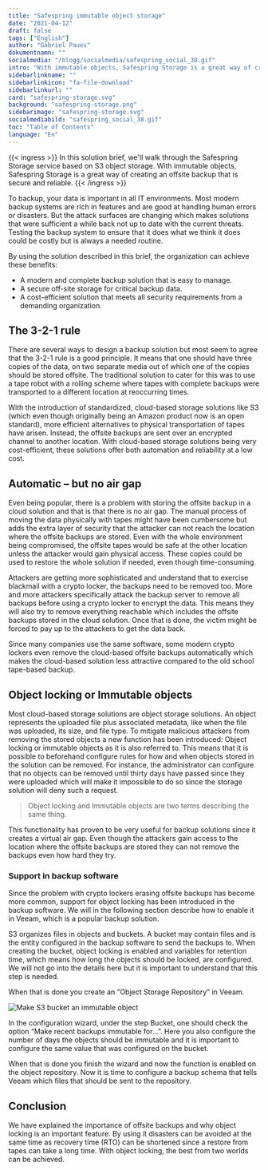 ```yaml
---
title: "Safespring immutable object storage"
date: "2021-04-12"
draft: false
tags: ["English"]
author: "Gabriel Paues"
dokumentnamn: ""
socialmedia: "/blogg/socialmedia/safespring_social_38.gif"
intro: "With immutable objects, Safespring Storage is a great way of creating an offside backup that is secure and reliable."
sidebarlinkname: ""
sidebarlinkicon: "fa-file-download"
sidebarlinkurl: ""
card: "safespring-storage.svg"
background: "safespring-storage.png"
sidebarimage: "safespring-storage.svg"
socialmediabild: "safespring_social_38.gif"
toc: "Table of Contents"
language: "En"
---
```



{{< ingress >}}
In this solution brief, we'll walk through the Safespring Storage service based on S3 object storage. With immutable objects, Safespring Storage is a great way of creating an offsite backup that is secure and reliable.
{{< /ingress >}}

To backup, your data is important in all IT environments. Most modern backup systems are rich in features and are good at handling human errors or disasters. But the attack surfaces are changing which makes solutions that were sufficient a while back not up to date with the current threats. Testing the backup system to ensure that it does what we think it does could be costly but is always a needed routine.

By using the solution described in this brief, the organization can achieve these benefits:

* A modern and complete backup solution that is easy to manage.
* A secure off-site storage for critical backup data.
* A cost-efficient solution that meets all security requirements from a demanding organization.

## The 3-2-1 rule

There are several ways to design a backup solution but most seem to agree that the 3-2-1 rule is a good principle. It means that one should have three copies of the data, on two separate media out of which one of the copies should be stored offsite. The traditional solution to cater for this was to use a tape robot with a rolling scheme where tapes with complete backups were transported to a different location at reoccurring times.

With the introduction of standardized, cloud-based storage solutions like S3 (which even though originally being an Amazon product now is an open standard), more efficient alternatives to physical transportation of tapes have arisen. Instead, the offsite backups are sent over an encrypted channel to another location. With cloud-based storage solutions being very cost-efficient, these solutions offer both automation and reliability at a low cost.

## Automatic – but no air gap

Even being popular, there is a problem with storing the offsite backup in a cloud solution and that is that there is no air gap. The manual process of moving the data physically with tapes might have been cumbersome but adds the extra layer of security that the attacker can not reach the location where the offsite backups are stored. Even with the whole environment being compromised, the offsite tapes would be safe at the other location unless the attacker would gain physical access. These copies could be used to restore the whole solution if needed, even though time-consuming.

Attackers are getting more sophisticated and understand that to exercise blackmail with a crypto locker, the backups need to be removed too. More and more attackers specifically attack the backup server to remove all backups before using a crypto locker to encrypt the data. This means they will also try to remove everything reachable which includes the offsite backups stored in the cloud solution. Once that is done, the victim might be forced to pay up to the attackers to get the data back.

Since many companies use the same software, some modern crypto lockers even remove the cloud-based offsite backups automatically which makes the cloud-based solution less attractive compared to the old school tape-based backup.

## Object locking or Immutable objects

Most cloud-based storage solutions are object storage solutions. An object represents the uploaded file plus associated metadata, like when the file was uploaded, its size, and file type. To mitigate malicious attackers from removing the stored objects a new function has been introduced: Object locking or immutable objects as it is also referred to. This means that it is possible to beforehand configure rules for how and when objects stored in the solution can be removed. For instance, the administrator can configure that no objects can be removed until thirty days have passed since they were uploaded which will make it impossible to do so since the storage solution will deny such a request.

> Object locking and Immutable objects are two terms describing the same thing.

This functionality has proven to be very useful for backup solutions since it creates a virtual air gap. Even though the attackers gain access to the location where the offsite backups are stored they can not remove the backups even how hard they try.

### Support in backup software

Since the problem with crypto lockers erasing offsite backups has become more common, support for object locking has been introduced in the backup software. We will in the following section describe how to enable it in Veeam, which is a popular backup solution.

S3 organizes files in objects and buckets. A bucket may contain files and is the entity configured in the backup software to send the backups to. When creating the bucket, object locking is enabled and variables for retention time, which means how long the objects should be locked, are configured. We will not go into the details here but it is important to understand that this step is needed.

When that is done you create an “Object Storage Repository” in Veeam.

![Make S3 bucket an immutable object](/img/whitepapers/make_S3_bucket_an_immutable_object.png)

In the configuration wizard, under the step Bucket, one should check the option “Make recent backups immutable for…”. Here you also configure the number of days the objects should be immutable and it is important to configure the same value that was configured on the bucket.

When that is done you finish the wizard and now the function is enabled on the object repository. Now it is time to configure a backup schema that tells Veeam which files that should be sent to the repository.

## Conclusion

We have explained the importance of offsite backups and why object locking is an important feature. By using it disasters can be avoided at the same time as recovery time (RTO) can be shortened since a restore from tapes can take a long time. With object locking, the best from two worlds can be achieved.


